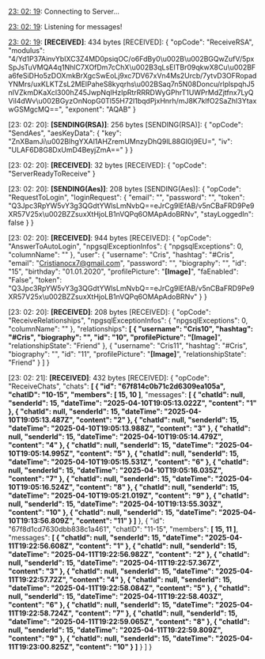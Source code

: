 [23: 02: 19]:
Connecting to Server...

[23: 02: 19]:
Connected!

[23: 02: 19]:
Listening for messages!

[23: 02: 19]:
**[RECEIVED]**: 434 bytes
[RECEIVED]: {
  "opCode": "ReceiveRSA",
  "modulus": "4/Yd1P37AinvYbIXC3Z4MD0psiqOC/o6FdBy0\u002B\u002BGQwZufV/5pxSpJsTuVMQA4q1NhlC7XOfDm7cChX\u002B3qLsEITBr09qkwX8Cu\u002BFa6feSiDHo5zDOXmkBrXgcSwEoLj9xc7DV67xVn4Ms2Urcb/7ytvD3OFRopadYNMrs/uxKLKTZsL2MElPaheS8kyqrhs\u002BSaq7n5N08Doncu/rlplspqhJ5nIVZkmDKaXcl300hZ45JwpNqIHzIpRtrRRRDWyGPhrT1UWPrMdZjtfnx7LyQVil4dWv\u002BGyzOnNopG0Tl55H72l1bqdPjxHnrh/mJ8K7klfO2SaZhI3YtaxwGSMgcMQ==",
  "exponent": "AQAB"
}

[23: 02: 20]:
**[SENDING(RSA)]**: 256 bytes
[SENDING(RSA)]: {
  "opCode": "SendAes",
  "aesKeyData": {
    "key": "ZnXBamJi\u002BlhgYXAl1AHZremUMnzyDhQ9lL88GI0j9EU=",
    "iv": "ULAF6D8G8DxUmD4BeyjZmA=="
  }
}

[23: 02: 20]:
**[RECEIVED]**: 32 bytes
[RECEIVED]: {
  "opCode": "ServerReadyToReceive"
}

[23: 02: 20]:
**[SENDING(Aes)]**: 208 bytes
[SENDING(Aes)]: {
  "opCode": "RequestToLogin",
  "loginRequest": {
    "email": "",
    "password": "",
    "token": "Q3Jpc3RpYW5vY3g3QGdtYWlsLmNvbQ==eJrCg9lEfAB/v5nCBaFRD9Pe9XR57V25x\u002BZZsuxXtHjoLB1nVQPq6OMApAdoBRNv",
    "stayLoggedIn": false
  }
}

[23: 02: 20]:
**[RECEIVED]**: 944 bytes
[RECEIVED]: {
  "opCode": "AnswerToAutoLogin",
  "npgsqlExceptionInfos": {
    "npgsqlExceptions": 0,
    "columnName": ""
  },
  "user": {
    "username": "Cris",
    "hashtag": "#Cris",
    "email": "Cristianocx7@gmail.com",
    "password": "",
    "biography": "",
    "id": "15",
    "birthday": "01.01.2020",
    "profilePicture": "**[Image]**",
    "faEnabled": "False",
    "token": "Q3Jpc3RpYW5vY3g3QGdtYWlsLmNvbQ==eJrCg9lEfAB/v5nCBaFRD9Pe9XR57V25x\u002BZZsuxXtHjoLB1nVQPq6OMApAdoBRNv"
  }
}

[23: 02: 20]:
**[RECEIVED]**: 208 bytes
[RECEIVED]: {
  "opCode": "ReceiveRelationships",
  "npgsqlExceptionInfos": {
    "npgsqlExceptions": 0,
    "columnName": ""
  },
  "relationships": **[
    {
      "username": "Cris10",
      "hashtag": "#Cris",
      "biography": "",
      "id": "10",
      "profilePicture": "[Image]**",
      "relationshipState": "Friend"
    },
    {
      "username": "Cris11",
      "hashtag": "#Cris",
      "biography": "",
      "id": "11",
      "profilePicture": "**[Image]**",
      "relationshipState": "Friend"
    }
  ]
}

[23: 02: 21]:
**[RECEIVED]**: 432 bytes
[RECEIVED]: {
  "opCode": "ReceiveChats",
  "chats": **[
    {
      "id": "67f814c0b71c2d6309ea105a",
      "chatID": "10-15",
      "members": [
        15,
        10
      ]**,
      "messages": **[
        {
          "chatId": null,
          "senderId": 15,
          "dateTime": "2025-04-10T19:05:13.022Z",
          "content": "1"
        },
        {
          "chatId": null,
          "senderId": 15,
          "dateTime": "2025-04-10T19:05:13.487Z",
          "content": "2"
        },
        {
          "chatId": null,
          "senderId": 15,
          "dateTime": "2025-04-10T19:05:13.988Z",
          "content": "3"
        },
        {
          "chatId": null,
          "senderId": 15,
          "dateTime": "2025-04-10T19:05:14.479Z",
          "content": "4"
        },
        {
          "chatId": null,
          "senderId": 15,
          "dateTime": "2025-04-10T19:05:14.995Z",
          "content": "5"
        },
        {
          "chatId": null,
          "senderId": 15,
          "dateTime": "2025-04-10T19:05:15.531Z",
          "content": "6"
        },
        {
          "chatId": null,
          "senderId": 15,
          "dateTime": "2025-04-10T19:05:16.035Z",
          "content": "7"
        },
        {
          "chatId": null,
          "senderId": 15,
          "dateTime": "2025-04-10T19:05:16.524Z",
          "content": "8"
        },
        {
          "chatId": null,
          "senderId": 15,
          "dateTime": "2025-04-10T19:05:21.019Z",
          "content": "9"
        },
        {
          "chatId": null,
          "senderId": 15,
          "dateTime": "2025-04-10T19:13:55.303Z",
          "content": "10"
        },
        {
          "chatId": null,
          "senderId": 15,
          "dateTime": "2025-04-10T19:13:56.809Z",
          "content": "11"
        }
      ]**
    },
    {
      "id": "67f8d1cd7630dbb838c1a461",
      "chatID": "11-15",
      "members": **[
        15,
        11
      ]**,
      "messages": **[
        {
          "chatId": null,
          "senderId": 15,
          "dateTime": "2025-04-11T19:22:56.608Z",
          "content": "1"
        },
        {
          "chatId": null,
          "senderId": 15,
          "dateTime": "2025-04-11T19:22:56.982Z",
          "content": "2"
        },
        {
          "chatId": null,
          "senderId": 15,
          "dateTime": "2025-04-11T19:22:57.367Z",
          "content": "3"
        },
        {
          "chatId": null,
          "senderId": 15,
          "dateTime": "2025-04-11T19:22:57.72Z",
          "content": "4"
        },
        {
          "chatId": null,
          "senderId": 15,
          "dateTime": "2025-04-11T19:22:58.084Z",
          "content": "5"
        },
        {
          "chatId": null,
          "senderId": 15,
          "dateTime": "2025-04-11T19:22:58.403Z",
          "content": "6"
        },
        {
          "chatId": null,
          "senderId": 15,
          "dateTime": "2025-04-11T19:22:58.724Z",
          "content": "7"
        },
        {
          "chatId": null,
          "senderId": 15,
          "dateTime": "2025-04-11T19:22:59.065Z",
          "content": "8"
        },
        {
          "chatId": null,
          "senderId": 15,
          "dateTime": "2025-04-11T19:22:59.809Z",
          "content": "9"
        },
        {
          "chatId": null,
          "senderId": 15,
          "dateTime": "2025-04-11T19:23:00.825Z",
          "content": "10"
        }
      ]**
    }
  ]
}

